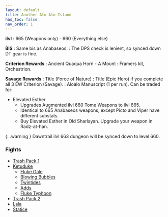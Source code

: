 ```yaml
---
layout: default
title: Another Alo Alo Island
has_toc: false
nav_order: 1
---
```


**ilvl**
: 665 (Weapons only) - 660 (Everything else)

**BIS**
: Same bis as Anabaseos.
: The DPS check is lenient, so synced down DT gear is fine.

**Criterion Rewards**
: Ancient Quaqua Horn - A Mount
: Framers kit, Orchestrion.

**Savage Rewards**
: Title (Force of Nature)
: Title (Epic Hero) if you complete all 3 EW Criterion (Savage).
: Aloalo Manuscript (1 per run). Can be traded for:
  - Elevated Esther
    - Upgrades Augmented ilvl 660 Tome Weapons to ilvl 665.
    - Identical to 665 Anabaseos weapons, except Picto and Viper have different substats.
    - Buy Elevated Esther in Old Sharlayan. Upgrade your weapon in Radz-at-han.

{: .warning }
Dawntrail ilvl 663 dungeon will be synced down to level 660.

### Fights
* [Trash Pack 1](../trash1/)
* [Ketuduke](../ketuduke/)
    * [Fluke Gale](../ketuduke/fluke-gale/)
    * [Blowing Bubbles](../ketuduke/blowing-bubbles/)
    * [Twintides](../ketuduke/twintides/)
    * [Adds](../ketuduke/adds/)
    * [Fluke Typhoon](../ketuduke/fluke-typhoon/)
* [Trash Pack 2](../trash2/)
* [Lala](../lala/)
* [Statice](../statice/)

